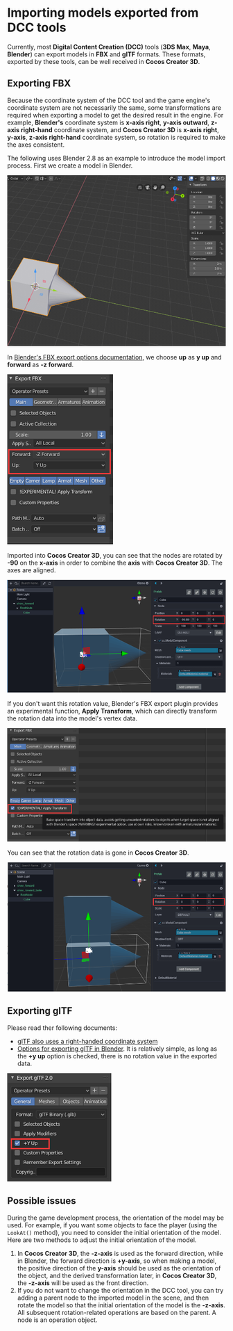 # Importing models exported from DCC tools
Currently, most __Digital Content Creation (DCC)__ tools (__3DS Max__, __Maya__, __Blender__) can export models in __FBX__ and __glTF__ formats. These formats, exported by these tools, can be well received in __Cocos Creator 3D__.

## Exporting FBX
Because the coordinate system of the DCC tool and the game engine's coordinate system are not necessarily the same, some transformations are required when exporting a model to get the desired result in the engine. For example, __Blender's__ coordinate system is __x-axis right__, __y-axis outward__, __z-axis right-hand__ coordinate system, and __Cocos Creator 3D__ is __x-axis right__, __y-axis__, __z-axis right-hand__ coordinate system, so rotation is required to make the axes consistent.

The following uses Blender 2.8 as an example to introduce the model import process. First we create a model in Blender.

![blender model](./mesh/blender_model.png)

In [Blender's FBX export options documentation](https://docs.blender.org/manual/en/2.80/addons/io_scene_fbx.html), we choose __up__ as __y up__ and __forward__ as __-z forward__.

![blender export](./mesh/blender_export_fbx_1.png)

Imported into __Cocos Creator 3D__, you can see that the nodes are rotated by __-90__ on the __x-axis__ in order to combine the __axis__ with __Cocos Creator 3D__. The axes are aligned.

![blender export c3d](./mesh/blender_model_c3d.png)

If you don't want this rotation value, Blender's FBX export plugin provides an experimental function, __Apply Transform__, which can directly transform the rotation data into the model's vertex data.

![blender export bake](./mesh/blender_export_bake.png)

You can see that the rotation data is gone in __Cocos Creator 3D__.

![blender export bake c3d](./mesh/blender_model_bake_c3d.png)

## Exporting glTF
Please read ther following documents:
  - [glTF also uses a right-handed coordinate system](https://github.com/KhronosGroup/glTF/tree/master/specification/2.0#coordinate-system-and-units)
  - [Options for exporting glTF in Blender](https://docs.blender.org/manual/en/2.80/addons/io_scene_gltf2.html).  It is relatively simple, as long as the __+y up__ option is checked, there is no rotation value in the exported data.

![blender export glTF](./mesh/blender_export_gltf.png)

## Possible issues
During the game development process, the orientation of the model may be used. For example, if you want some objects to face the player (using the `LookAt()` method), you need to consider the initial orientation of the model. Here are two methods to adjust the initial orientation of the model.

  1. In __Cocos Creator 3D__, the __-z-axis__ is used as the forward direction, while in Blender, the forward direction is __+y-axis__, so when making a model, the positive direction of the __y-axis__ should be used as the orientation of the object, and the derived transformation later, in __Cocos Creator 3D__, the __-z-axis__ will be used as the front direction.
  2. If you do not want to change the orientation in the DCC tool, you can try adding a parent node to the imported model in the scene, and then rotate the model so that the initial orientation of the model is the __-z-axis__. All subsequent rotation-related operations are based on the parent. A node is an operation object.